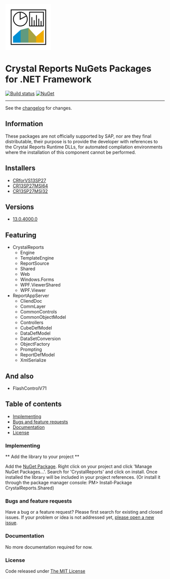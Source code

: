 
![logo](src/.editoricon.png)

# Crystal Reports NuGets Packages for .NET Framework

[![Build status](https://ci.appveyor.com/api/projects/status/h2ydmki2dm7hs6wd?svg=true)](https://ci.appveyor.com/project/ennerperez/CrystalDecisions)
[![NuGet](http://img.shields.io/nuget/v/CrystalReports.Shared.svg)](https://www.nuget.org/packages/CrystalReports.Shared/)

---------------------------------------

See the [changelog](CHANGELOG.md) for changes.

## Information

These packages are not officially supported by SAP, nor are they final distributable, their purpose is to provide the developer with references to the Crystal Reports Runtime DLLs, for automated compilation environments where the installation of this component cannot be performed.

## Installers

- [CRforVS13SP27](https://akall.softwaredownloads.sap.com/?file=0020000000543482020&downloadId=972f4661-396c-48bd-87fa-bd73c706f351&v=001&u=D18155884555&path=002/2020/0000000006/000000054348/001/CRforVS13SP27_0-10010309.EXE)
- [CR13SP27MSI64](https://akall.softwaredownloads.sap.com/?file=0020000000543422020&downloadId=b694b602-eee8-4fc8-8a3e-9ac1240c8f0d&v=001&u=D79007728963&path=002/2020/0000000006/000000054342/001/CR13SP27MSI64_0-10010309.MSI)
- [CR13SP27MSI32](https://akall.softwaredownloads.sap.com/?file=0020000000543412020&downloadId=7d4cceca-6514-4cf8-94ec-c2069e3358c2&v=001&u=D14803498946&path=002/2020/0000000006/000000054341/001/CR13SP27MSI32_0-10010309.MSI)


## Versions

- [13.0.4000.0](VERSION)

## Featuring

- CrystalReports
  - Engine
  - TemplateEngine
  - ReportSource
  - Shared
  - Web
  - Windows.Forms
  - WPF.ViewerShared
  - WPF.Viewer
- ReportAppServer
  - CliendDoc
  - CommLayer
  - CommonControls
  - CommonObjectModel
  - Controllers
  - CubeDefModel
  - DataDefModel
  - DataSetConversion
  - ObjectFactory
  - Prompting
  - ReportDefModel
  - XmlSerialize

## And also

- FlashControlV71

## Table of contents

- [Implementing](#implementing)
- [Bugs and feature requests](#bugs-and-feature-requests)
- [Documentation](#documentation)
- [License](#license)

### Implementing

** Add the library to your project **

Add the [NuGet Package](https://www.nuget.org/packages/CrystalReports.Shared/). Right click on your project and click 'Manage NuGet Packages...'. Search for 'CrystalReports' and click on install. Once installed the library will be included in your project references. (Or install it through the package manager console: PM> Install-Package CrystalReports.Shared)

### Bugs and feature requests

Have a bug or a feature request? Please first search for existing and closed issues. If your problem or idea is not addressed yet, [please open a new issue](https://github.com/ennerperez/CrystalDecisions/issues/new).

### Documentation

No more documentation required for now.

### License

Code released under [The MIT License](LICENSE)
